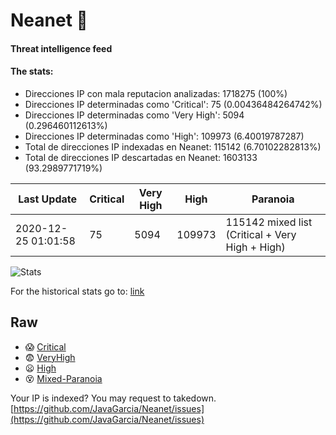 # Neanet :hocho:
#### Threat intelligence feed
#### The stats:

- Direcciones IP con mala reputacion analizadas: 1718275 (100%)
- Direcciones IP determinadas como 'Critical':  75 (0.00436484264742%)
- Direcciones IP determinadas como 'Very High':  5094 (0.296460112613%)
- Direcciones IP determinadas como 'High':  109973 (6.40019787287)
- Total de direcciones IP indexadas en Neanet:  115142 (6.70102282813%)
- Total de direcciones IP descartadas en Neanet:  1603133 (93.2989771719%)

| Last Update | Critical | Very High | High | Paranoia |
| --- | --- | --- | --- | --- |
| 2020-12-25 01:01:58 | 75 | 5094 | 109973 | 115142 mixed list (Critical + Very High + High)|

![Stats](https://docs.google.com/spreadsheets/d/e/2PACX-1vSnaNMIXVabIpDJjufMlzH7poXnshF3mgd8Is1g9ytUEzVsP5my4Trn8f-xkoLLQ38xpL3HtmUexLo6/pubchart?oid=501124687&format=image)

For the historical stats go to: [link](/stats.csv)
## Raw
- :scream: [Critical](https://raw.githubusercontent.com/JavaGarcia/Neanet/master/blacklists/neanet_critical.txt)
- :fearful: [VeryHigh](https://raw.githubusercontent.com/JavaGarcia/Neanet/master/blacklists/neanet_veryHigh.txtt)
- :frowning: [High](https://raw.githubusercontent.com/JavaGarcia/Neanet/master/blacklists/neanet_high.txt)
- :dizzy_face: [Mixed-Paranoia](https://raw.githubusercontent.com/JavaGarcia/Neanet/master/blacklists/neanet_all.txt)


Your IP is indexed? You may request to takedown. [https://github.com/JavaGarcia/Neanet/issues](https://github.com/JavaGarcia/Neanet/issues)









































































































































































































































































































































































































































































































































































































































































































































































































































































































































































































































































































































































































































































































































































































































































































































































































































































































































































































































































































































































































































































































































































































































































































































































































































































































































































































































































































































































































































































































































































































































































































































